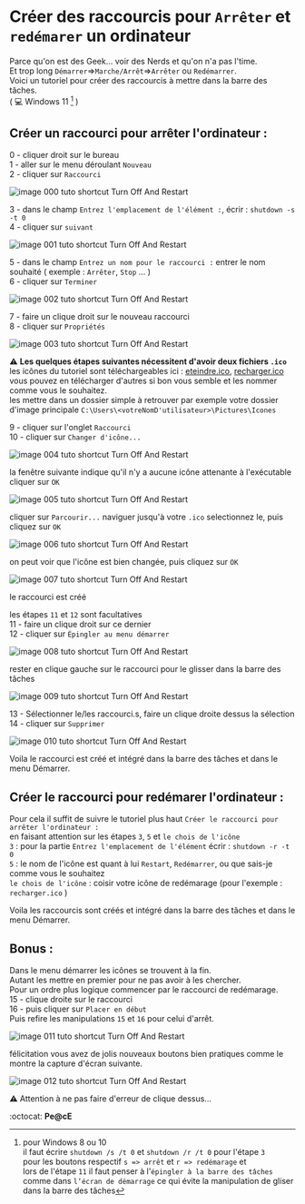 # Créer des raccourcis pour ` Arrêter ` et ` redémarer ` un ordinateur

Parce qu'on est des Geek... voir des Nerds et qu'on n'a pas l'time.  
Et trop long ` Démarrer `=>` Marche/Arrêt `=>` Arrêter ` ou  ` Redémarrer `.  
Voici un tutoriel pour créer des raccourcis à mettre dans la barre des tâches.  
( :computer: Windows 11 [^*] )

## Créer un raccourci pour arrêter l'ordinateur :

0 - cliquer droit sur le bureau  
1 - aller sur le menu déroulant ` Nouveau `  
2 - cliquer sur ` Raccourci `

![image 000 tuto shortcut Turn Off And Restart](https://raw.githubusercontent.com/itsumiuwu/shortcutTurnOffAndRestart/main/public/img/shutdown_000.png)

3 - dans le champ ` Entrez l'emplacement de l'élément : `, écrir : ` shutdown -s -t 0 `  
4 - cliquer sur ` suivant `

![image 001 tuto shortcut Turn Off And Restart](https://raw.githubusercontent.com/itsumiuwu/shortcutTurnOffAndRestart/main/public/img/shutdown_001.png)

5 - dans le champ ` Entrez un nom pour le raccourci : ` entrer le nom souhaité ( exemple : ` Arrêter `, ` Stop ` ... )  
6 - cliquer sur ` Terminer `

![image 002 tuto shortcut Turn Off And Restart](https://raw.githubusercontent.com/itsumiuwu/shortcutTurnOffAndRestart/main/public/img/shutdown_002.png)

7 - faire un clique droit sur le nouveau raccourci  
8 - cliquer sur ` Propriétés `

![image 003 tuto shortcut Turn Off And Restart](https://raw.githubusercontent.com/itsumiuwu/shortcutTurnOffAndRestart/main/public/img/shutdown_003.png)

:warning: __Les quelques étapes suivantes nécessitent d'avoir deux fichiers ` .ico `__  
les icônes du tutoriel sont téléchargeables ici : [eteindre.ico](https://raw.githubusercontent.com/itsumiuwu/shortcutTurnOffAndRestart/main/public/img/eteindre.ico), [recharger.ico](https://raw.githubusercontent.com/itsumiuwu/shortcutTurnOffAndRestart/main/public/img/recharger.ico)  
vous pouvez en télécharger d'autres si bon vous semble et les nommer comme vous le souhaitez.  
les mettre dans un dossier simple à retrouver par exemple votre dossier d'image principale ` C:\Users\<votreNomD'utilisateur>\Pictures\Icones `

9 - cliquer sur l'onglet ` Raccourci `  
10 - cliquer sur ` Changer d'icône... `

![image 004 tuto shortcut Turn Off And Restart](https://raw.githubusercontent.com/itsumiuwu/shortcutTurnOffAndRestart/main/public/img/shutdown_004.png)

la fenêtre suivante indique qu'il n'y a aucune icône attenante à l'exécutable cliquer sur ` OK `

![image 005 tuto shortcut Turn Off And Restart](https://raw.githubusercontent.com/itsumiuwu/shortcutTurnOffAndRestart/main/public/img/shutdown_005.png)

cliquer sur ` Parcourir... ` naviguer jusqu'à votre ` .ico ` selectionnez le, puis cliquez sur ` OK `

![image 006 tuto shortcut Turn Off And Restart](https://raw.githubusercontent.com/itsumiuwu/shortcutTurnOffAndRestart/main/public/img/shutdown_006.png)

on peut voir que l'icône est bien changée, puis cliquez sur ` OK `

![image 007 tuto shortcut Turn Off And Restart](https://raw.githubusercontent.com/itsumiuwu/shortcutTurnOffAndRestart/main/public/img/shutdown_007.png)

le raccourci est créé

les étapes ` 11 ` et ` 12 ` sont facultatives  
11 - faire un clique droit sur ce dernier  
12 - cliquer sur ` Épingler au menu démarrer `

![image 008 tuto shortcut Turn Off And Restart](https://raw.githubusercontent.com/itsumiuwu/shortcutTurnOffAndRestart/main/public/img/shutdown_008.png)

rester en clique gauche sur le raccourci pour le glisser dans la barre des tâches

![image 009 tuto shortcut Turn Off And Restart](https://raw.githubusercontent.com/itsumiuwu/shortcutTurnOffAndRestart/main/public/img/shutdown_009.png)

13 - Sélectionner le/les raccourci.s, faire un clique droite dessus la sélection  
14 - cliquer sur ` Supprimer `

![image 010 tuto shortcut Turn Off And Restart](https://raw.githubusercontent.com/itsumiuwu/shortcutTurnOffAndRestart/main/public/img/shutdown_010.png)

Voila le raccourci est créé et intégré dans la barre des tâches et dans le menu Démarrer.

## Créer le raccourci pour redémarer l'ordinateur :

Pour cela il suffit de suivre le tutoriel plus haut ` Créer le raccourci pour arrêter l'ordinateur : `  
en faisant attention sur les étapes ` 3 `, ` 5 ` et ` le chois de l'icône `  
` 3 ` : pour la partie ` Entrez l'emplacement de l'élément ` écrir : ` shutdown -r -t 0 `  
` 5 ` : le nom de l'icône est quant à lui ` Restart `, ` Redémarrer `, ou que sais-je comme vous le souhaitez  
` le chois de l'icône ` : coisir votre icône de redémarage (pour l'exemple : ` recharger.ico ` )

Voila les raccourcis sont créés et intégré dans la barre des tâches et dans le menu Démarrer.

## Bonus :

Dans le menu démarrer les icônes se trouvent à la fin.  
Autant les mettre en premier pour ne pas avoir à les chercher.  
Pour un ordre plus logique commencer par le raccourci de redémarage.  
15 - clique droite sur le raccourci  
16 - puis cliquer sur ` Placer en début `  
Puis refire les manipulations ` 15 ` et ` 16 ` pour celui d'arrêt.

![image 011 tuto shortcut Turn Off And Restart](https://raw.githubusercontent.com/itsumiuwu/shortcutTurnOffAndRestart/main/public/img/shutdown_011.png)

félicitation vous avez de jolis nouveaux boutons bien pratiques comme le montre la capture d'écran suivante.

![image 012 tuto shortcut Turn Off And Restart](https://raw.githubusercontent.com/itsumiuwu/shortcutTurnOffAndRestart/main/public/img/shutdown_012.png)

:warning: Attention à ne pas faire d'erreur de clique dessus...

:octocat: __Pe@cE__

[^*]: pour Windows 8 ou 10  
il faut écrire ` shutdown /s /t 0 ` et ` shutdown /r /t 0 ` pour l'étape ` 3 `  
pour les boutons respectif ` s => arrêt ` et ` r => redémarage ` et  
lors de l'étape ` 11 ` il faut penser à l'` épingler à la barre des tâches `  
comme dans ` l’écran de démarrage ` ce qui évite la manipulation de gliser dans la barre des tâches
